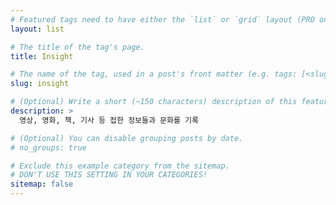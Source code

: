 ```yaml
---
# Featured tags need to have either the `list` or `grid` layout (PRO only).
layout: list

# The title of the tag's page.
title: Insight

# The name of the tag, used in a post's front matter (e.g. tags: [<slug>]).
slug: insight

# (Optional) Write a short (~150 characters) description of this featured tag.
description: >
  영상, 영화, 책, 기사 등 접한 정보들과 문화를 기록

# (Optional) You can disable grouping posts by date.
# no_groups: true

# Exclude this example category from the sitemap.
# DON'T USE THIS SETTING IN YOUR CATEGORIES!
sitemap: false
---
```

